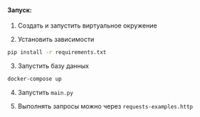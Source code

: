 #### Запуск:

1. Создать и запустить виртуальное окружение 

2. Установить зависимости 
```bash
pip install -r requirements.txt
```

3. Запустить базу данных 
```bash
docker-compose up
```

4. Запустить `main.py`

5. Выполнять запросы можно через `requests-examples.http`